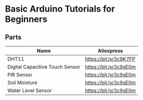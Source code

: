# Basic Arduino Tutorials for Beginners

## Parts

|   Name    |  Aliexpress  |
|   ------- | ------------  |
| DHT11 | https://bit.ly/3c9K7FP |
| Digital Capacitive Touch Sensor  | https://bit.ly/3c9sE0m |
| PIR Sensor  | https://bit.ly/3c9sE0m |
| Soil Moisture | https://bit.ly/3c9sE0m |
| Water Level Sensor | https://bit.ly/3c9sE0m |
